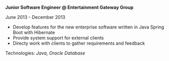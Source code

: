 <b>Junior Software Engineer @ Entertainment Gateway Group</b>

<span class="text-sm">June 2013 - December 2013</span>

<ul class="list-bullets text-base">
<li>Develop features for the new enterprise software written in Java Spring Boot with Hibernate</li>
<li>Provide system support for external clients</li>
<li>Directy work with clients to gather requirements and feedback</li>
</ul>

<span class="text-sm">Technologies: <i>Java, Oracle Database</i></span>
